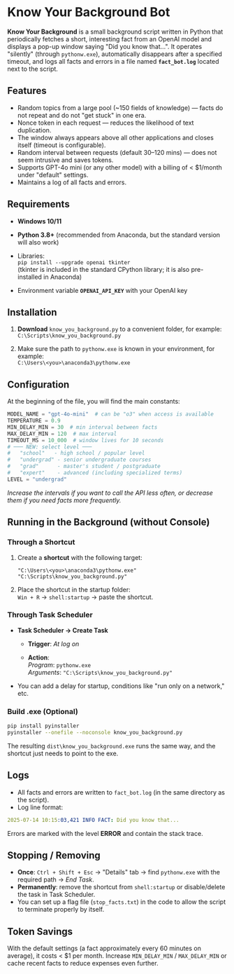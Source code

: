 # Know Your Background Bot

**Know Your Background** is a small background script written in Python that periodically fetches a short, interesting fact from an OpenAI model and displays a pop-up window saying "Did you know that…". It operates "silently" (through `pythonw.exe`), automatically disappears after a specified timeout, and logs all facts and errors in a file named **`fact_bot.log`** located next to the script. 

## Features

- Random topics from a large pool (~150 fields of knowledge) — facts do not repeat and do not "get stuck" in one era. 
- Nonce token in each request — reduces the likelihood of text duplication. 
- The window always appears above all other applications and closes itself (timeout is configurable). 
- Random interval between requests (default 30–120 mins) — does not seem intrusive and saves tokens. 
- Supports GPT-4o mini (or any other model) with a billing of < $1/month under "default" settings. 
- Maintains a log of all facts and errors.

## Requirements

- **Windows 10/11**
  
- **Python 3.8+** (recommended from Anaconda, but the standard version will also work)

- Libraries:  
    `pip install --upgrade openai tkinter`  
    (tkinter is included in the standard CPython library; it is also pre-installed in Anaconda)
    
- Environment variable **`OPENAI_API_KEY`** with your OpenAI key

## Installation

1. **Download** `know_you_background.py` to a convenient folder, for example:  
    `C:\Scripts\know_you_background.py`
    
2. Make sure the path to `pythonw.exe` is known in your environment, for example:  
    `C:\Users\<you>\anaconda3\pythonw.exe`

## Configuration

At the beginning of the file, you will find the main constants:

```python
MODEL_NAME = "gpt-4o-mini"  # can be "o3" when access is available
TEMPERATURE = 0.9
MIN_DELAY_MIN = 30  # min interval between facts
MAX_DELAY_MIN = 120  # max interval
TIMEOUT_MS = 10_000  # window lives for 10 seconds
# ─── NEW: select level ───
#   "school"   - high school / popular level
#   "undergrad" - senior undergraduate courses
#   "grad"      - master's student / postgraduate
#   "expert"    - advanced (including specialized terms)
LEVEL = "undergrad"
```

*Increase the intervals if you want to call the API less often, or decrease them if you need facts more frequently.*

## Running in the Background (without Console)

### Through a Shortcut

1. Create a **shortcut** with the following target:
    
    ```plaintext
    "C:\Users\<you>\anaconda3\pythonw.exe" "C:\Scripts\know_you_background.py"
    ```
    
2. Place the shortcut in the startup folder:  
    `Win + R` → `shell:startup` → paste the shortcut.

### Through Task Scheduler

- **Task Scheduler → Create Task**
    
    - **Trigger**: *At log on*
        
    - **Action**:  
        *Program*: `pythonw.exe`  
        *Arguments*: `"C:\Scripts\know_you_background.py"`
        
- You can add a delay for startup, conditions like "run only on a network," etc.

### Build .exe (Optional)

```bash
pip install pyinstaller
pyinstaller --onefile --noconsole know_you_background.py
```

The resulting `dist\know_you_background.exe` runs the same way, and the shortcut just needs to point to the exe.

## Logs

- All facts and errors are written to `fact_bot.log` (in the same directory as the script). 
- Log line format:

```yaml
2025-07-14 10:15:03,421 INFO FACT: Did you know that...
```

Errors are marked with the level **ERROR** and contain the stack trace.

## Stopping / Removing

- **Once**: `Ctrl + Shift + Esc` → "Details" tab → find `pythonw.exe` with the required path → *End Task*. 
- **Permanently**: remove the shortcut from `shell:startup` or disable/delete the task in Task Scheduler. 
- You can set up a flag file (`stop_facts.txt`) in the code to allow the script to terminate properly by itself.

## Token Savings

With the default settings (a fact approximately every 60 minutes on average), it costs < $1 per month. Increase `MIN_DELAY_MIN` / `MAX_DELAY_MIN` or cache recent facts to reduce expenses even further.

